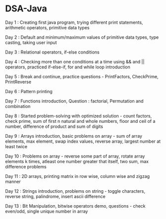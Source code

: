 # DSA-Java

Day 1  : Creating first java program, trying different print statements, arithmetic operators, primitive data types

Day 2  : Default and minimum/maximum values of primitive data types, type casting, taking user input

Day 3  : Relational operators, if-else conditions

Day 4  : Checking more than one conditions at a time using && and || operators, practiced if-else-if, for and while loop introduction

Day 5  : Break and continue, practice questions - PrintFactors, CheckPrime, PrintReverse

Day 6  : Pattern printing

Day 7  : Functions introduction, Question : factorial, Permutation and combination

Day 8  : Started problem-solving with optimized solution - count factors, check prime, sum of first n natural and whole numbers, floor and ceil of a number, difference of product and sum of digits

Day 9  : Arrays introduction, basic problems on array - sum of array elements, max element, swap index values, reverse array, largest number at least twice

Day 10 : Problems on array - reverse some part of array, rotate array elements k times, atleast one number greater that itself, two sum, max difference problems

Day 11 : 2D arrays, printing matrix in row wise, column wise and zigzag manner

Day 12 : Strings introduction, problems on string - toggle characters, reverse string, palindrome, insert ascii difference

Day 13 : Bit Manipulation, bitwise operators demo, questions - check even/odd, single unique number in array
